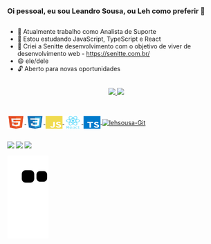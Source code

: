 
### Oi pessoal, eu sou Leandro Sousa, ou Leh como preferir 👋

##

- 🔭 Atualmente trabalho como Analista de Suporte
- 🌱 Estou estudando JavaScript, TypeScript e React
- 👯 Criei a Senitte desenvolvimento com o objetivo de viver de desenvolvimento web - https://senitte.com.br/
- 😄 ele/dele
- 🔓 Aberto para novas oportunidades

##

<div align="center">
  <a href="https://github.com/lehsousa">
  <img height="180em" src="https://github-readme-stats.vercel.app/api?username=lehsousa&theme=nightowl&show_icons=true&include_all_commits=true&count_private=true"/>
  <img height="180em" src="https://github-readme-stats.vercel.app/api/top-langs/?username=lehsousa&layout=compact&langs_count=7&theme=nightowl"/>
</div>
  
 ##
  
  </div>
<div style="display: inline_block"><br>
  <img align="center" alt="lehousa-HTML" height="30" width="40" src="https://raw.githubusercontent.com/devicons/devicon/master/icons/html5/html5-original.svg">
  <img align="center" alt="lehsousa-CSS" height="30" width="40" src="https://raw.githubusercontent.com/devicons/devicon/master/icons/css3/css3-original.svg">
  <img align="center" alt="lehsousa-Js" height="30" width="40" src="https://raw.githubusercontent.com/devicons/devicon/master/icons/javascript/javascript-plain.svg">
  <img align="center" alt="lehsousa-REACT" height="30" width="40" src="https://raw.githubusercontent.com/devicons/devicon/master/icons/react/react-original-wordmark.svg">
  <img align="center" alt="lehsousa-TS" height="30" width="40" src="https://raw.githubusercontent.com/devicons/devicon/master/icons/typescript/typescript-original.svg">
  <img align="center" alt="lehsousa-Git" height="30" width="40" src="https://www.vectorlogo.zone/logos/git-scm/git-scm-icon.svg">
  
 </div>
  
  ##
  
  <div> 
  
  <a href="https://www.instagram.com/lesousagzuis/" target="_blank"><img src="https://img.shields.io/badge/-Instagram-%23E4405F?style=for-the-badge&logo=instagram&logoColor=white" target="_blank"></a>
   	 <a href ="mailto:leandrosousa.work@gmail.com" target="_blank"><img src="https://img.shields.io/badge/Gmail-D14836?style=for-the-badge&logo=gmail&logoColor=white" target="_blank"></a>
    <a href="https://www.linkedin.com/in/leandrosousajesus/" target="_blank"><img src="https://img.shields.io/badge/-LinkedIn-%230077B5?style=for-the-badge&logo=linkedin&logoColor=white" target="_blank"></a> 
 
  ![Snake animation](https://github.com/lehsousa/lehsousa/blob/output/github-contribution-grid-snake.svg)
 
</div>


